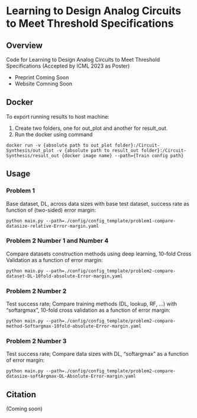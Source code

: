 # Learning to Design Analog Circuits to Meet Threshold Specifications



## Overview
 Code for Learning to Design Analog Circuits to Meet Threshold Specifications (Accepted by ICML 2023 as Poster)

 - Preprint Coming Soon
 - Website Comning Soon

## Docker
To export running results to host machine: 

1. Create two folders, one for out_plot and another for result_out. 
2. Run the docker using command 

```
docker run -v {absolute path to out_plot folder}:/Circuit-Synthesis/out_plot -v {absolute path to result_out folder}:/Circuit-Synthesis/result_out {docker image name} --path={Train config path}
```

## Usage
### Problem 1 
Base dataset, DL, across data sizes with base test dataset, success rate as function of (two-sided) error margin:  
```
python main.py --path=./config/config_template/problem1-compare-datasize-relative-Error-margin.yaml
```
### Problem 2 Number 1 and Number 4
Compare datasets construction methods using deep learning, 10-fold Cross Validation as a function of error margin:  
```
python main.py --path=./config/config_template/problem2-compare-dataset-DL-10fold-absolute-Error-margin.yaml
```

### Problem 2 Number 2
Test success rate; Compare training methods (DL, lookup, RF, …) with “softargmax”, 10-fold cross validation as a function of error margin: 
```
python main.py --path=./config/config_template/problem2-compare-method-Softargmax-10fold-absolute-Error-margin.yaml
```

### Problem 2 Number 3
Test success rate; Compare data sizes with DL, “softargmax” as a function of error margin:  

```
python main.py --path=./config/config_template/problem2-compare-datasize-softArgmax-DL-Absolute-Error-margin.yaml
```


## Citation
(Coming soon)
